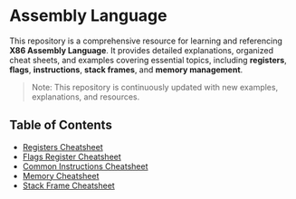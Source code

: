 # Assembly Language
This repository is a comprehensive resource for learning and referencing **X86 Assembly Language**. It provides detailed explanations, organized cheat sheets, and examples covering essential topics, including **registers**, **flags**, **instructions**, **stack frames**, and **memory management**.

> Note: This repository is continuously updated with new examples, explanations, and resources.

## Table of Contents
- [Registers Cheatsheet](https://github.com/SAFCSP-Team/assembly-language/blob/main/registers-cheatsheet.md)
- [Flags Register Cheatsheet](https://github.com/SAFCSP-Team/assembly-language/blob/main/flags-register-cheatsheet.md)
- [Common Instructions Cheatsheet](https://github.com/SAFCSP-Team/assembly-language/blob/main/common-instructions-cheatsheet.md)
- [Memory Cheatsheet](https://github.com/SAFCSP-Team/assembly-language/blob/main/memory-cheatsheet.md)
- [Stack Frame Cheatsheet](https://github.com/SAFCSP-Team/assembly-language/blob/main/stack-frame-cheatsheet.md)
